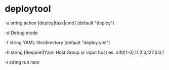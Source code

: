 # deploytool
  -a string
        action [deploy|task|cmd] (default "deploy")
				
  -d    Debug mode
	
  -f string
        YAML file/directory (default "deploy.yml")
				
  -h string
        [Require!]Yaml Host Group or input host ex. m10[1-3].11.2.3,127.0.0.1
				
  -i string
        run item
